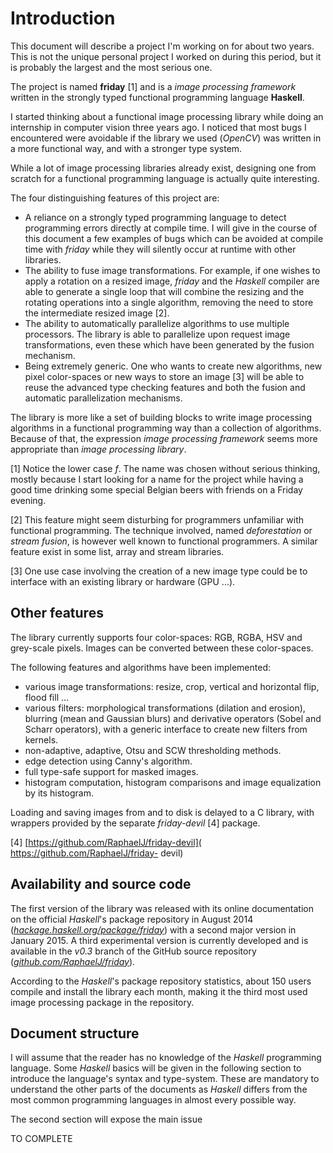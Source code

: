 # Introduction

This document will describe a project I'm working on for about two years. This
is not the unique personal project I worked on during this period, but it is
probably the largest and the most serious one.

The project is named **friday** [1] and is a *image processing framework*
written in the strongly typed functional programming language **Haskell**.

I started thinking about a functional image processing library while doing an
internship in computer vision three years ago. I noticed that most bugs I
encountered were avoidable if the library we used (*OpenCV*) was written in a
more functional way, and with a stronger type system.

While a lot of image processing libraries already exist, designing one from
scratch for a functional programming language is actually quite interesting.

The four distinguishing features of this project are:

* A reliance on a strongly typed programming language to detect programming
  errors directly at compile time. I will give in the course of this document
  a few examples of bugs which can be avoided at compile time with *friday*
  while they will silently occur at runtime with other libraries.
* The ability to fuse image transformations.
  For example, if one wishes to apply a rotation on a resized image, *friday*
  and the *Haskell* compiler are able to generate a single loop that will
  combine the resizing and the rotating operations into a single algorithm,
  removing the need to store the intermediate resized image [2].
* The ability to automatically parallelize algorithms to use multiple
  processors.
  The library is able to parallelize upon request image transformations, even
  these which have been generated by the fusion mechanism.
* Being extremely generic. One who wants to create new algorithms, new
  pixel color-spaces or new ways to store an image [3] will be able to reuse
  the advanced type checking features and both the fusion and automatic
  parallelization  mechanisms.

The library is more like a set of building blocks to write image processing
algorithms in a functional programming way than a collection of algorithms.
Because of that, the expression *image processing framework* seems more
appropriate than *image processing library*.

[1] Notice the lower case *f*. The name was chosen without serious thinking,
mostly because I start looking for a name for the project while having a good
time drinking some special Belgian beers with friends on a Friday evening.

[2] This feature might seem disturbing for programmers unfamiliar with
functional programming. The technique involved, named *deforestation* or
*stream fusion*, is however well known to functional programmers. A similar
feature exist in some list, array and stream libraries.

[3] One use case involving the creation of a new image type could be to
interface with an existing library or hardware (GPU ...).

## Other features

The library currently supports four color-spaces: RGB, RGBA, HSV and grey-scale
pixels. Images can be converted between these color-spaces.

The following features and algorithms have been implemented:

* various image transformations: resize, crop, vertical and horizontal
  flip, flood fill ...
* various filters: morphological transformations (dilation and erosion),
  blurring (mean and Gaussian blurs) and derivative operators (Sobel and Scharr
  operators), with a generic interface to create new filters from kernels.
* non-adaptive, adaptive, Otsu and SCW thresholding methods.
* edge detection using Canny's algorithm.
* full type-safe support for masked images.
* histogram computation, histogram comparisons and image equalization by its
  histogram.

Loading and saving images from and to disk is delayed to a C library, with
wrappers provided by the separate *friday-devil* [4] package.

[4]
[https://github.com/RaphaelJ/friday-devil](
https://github.com/RaphaelJ/friday- devil)

## Availability and source code

The first version of the library was released with its online documentation on
the official *Haskell*'s package repository in August 2014
(*[hackage.haskell.org/package/friday](
http://hackage.haskell.org/package/friday)*) with a second major version in
January 2015.
A third experimental version is currently developed and is available in the
*v0.3* branch of the GitHub source repository
(*[github.com/RaphaelJ/friday](http://github.com/RaphaelJ/friday)*).

According to the *Haskell*'s package repository statistics, about 150 users
compile and install the library each month, making it the third most used image
processing package in the repository.

## Document structure

I will assume that the reader has no knowledge of the *Haskell* programming
language. Some *Haskell* basics will be given in the following section to
introduce the language's syntax and type-system. These are mandatory 
to understand the other parts of the documents as *Haskell* differs from the 
most common programming languages in almost every possible way.

The second section will expose the main issue

TO COMPLETE


